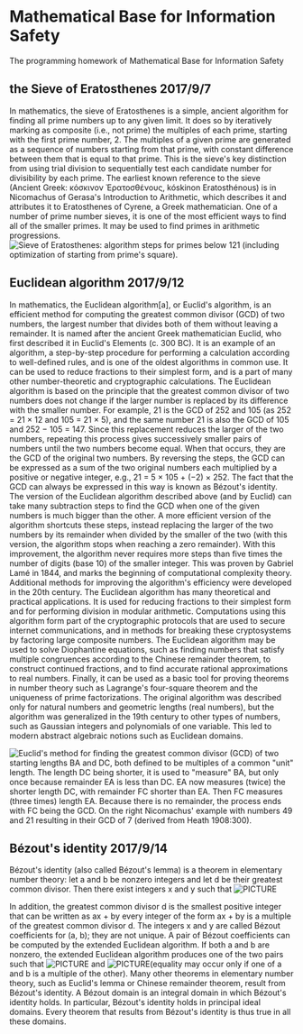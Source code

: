 # Mathematical Base for Information Safety
The programming homework of Mathematical Base for Information Safety

## the Sieve of Eratosthenes 2017/9/7

In mathematics, the sieve of Eratosthenes is a simple, ancient algorithm for finding all prime numbers up to any given limit.
It does so by iteratively marking as composite (i.e., not prime) the multiples of each prime, starting with the first prime number, 2. The multiples of a given prime are generated as a sequence of numbers starting from that prime, with constant difference between them that is equal to that prime. This is the sieve's key distinction from using trial division to sequentially test each candidate number for divisibility by each prime.
The earliest known reference to the sieve (Ancient Greek: κόσκινον Ἐρατοσθένους, kóskinon Eratosthénous) is in Nicomachus of Gerasa's Introduction to Arithmetic, which describes it and attributes it to Eratosthenes of Cyrene, a Greek mathematician.
One of a number of prime number sieves, it is one of the most efficient ways to find all of the smaller primes. It may be used to find primes in arithmetic progressions.
![Sieve of Eratosthenes: algorithm steps for primes below 121 (including optimization of starting from prime's square).](https://upload.wikimedia.org/wikipedia/commons/b/b9/Sieve_of_Eratosthenes_animation.gif)

## Euclidean algorithm 2017/9/12
In mathematics, the Euclidean algorithm[a], or Euclid's algorithm, is an efficient method for computing the greatest common divisor (GCD) of two numbers, the largest number that divides both of them without leaving a remainder. It is named after the ancient Greek mathematician Euclid, who first described it in Euclid's Elements (c. 300 BC). It is an example of an algorithm, a step-by-step procedure for performing a calculation according to well-defined rules, and is one of the oldest algorithms in common use. It can be used to reduce fractions to their simplest form, and is a part of many other number-theoretic and cryptographic calculations.
The Euclidean algorithm is based on the principle that the greatest common divisor of two numbers does not change if the larger number is replaced by its difference with the smaller number. For example, 21 is the GCD of 252 and 105 (as 252 = 21 × 12 and 105 = 21 × 5), and the same number 21 is also the GCD of 105 and 252 − 105 = 147. Since this replacement reduces the larger of the two numbers, repeating this process gives successively smaller pairs of numbers until the two numbers become equal. When that occurs, they are the GCD of the original two numbers. By reversing the steps, the GCD can be expressed as a sum of the two original numbers each multiplied by a positive or negative integer, e.g., 21 = 5 × 105 + (−2) × 252. The fact that the GCD can always be expressed in this way is known as Bézout's identity.
The version of the Euclidean algorithm described above (and by Euclid) can take many subtraction steps to find the GCD when one of the given numbers is much bigger than the other. A more efficient version of the algorithm shortcuts these steps, instead replacing the larger of the two numbers by its remainder when divided by the smaller of the two (with this version, the algorithm stops when reaching a zero remainder). With this improvement, the algorithm never requires more steps than five times the number of digits (base 10) of the smaller integer. This was proven by Gabriel Lamé in 1844, and marks the beginning of computational complexity theory. Additional methods for improving the algorithm's efficiency were developed in the 20th century.
The Euclidean algorithm has many theoretical and practical applications. It is used for reducing fractions to their simplest form and for performing division in modular arithmetic. Computations using this algorithm form part of the cryptographic protocols that are used to secure internet communications, and in methods for breaking these cryptosystems by factoring large composite numbers. The Euclidean algorithm may be used to solve Diophantine equations, such as finding numbers that satisfy multiple congruences according to the Chinese remainder theorem, to construct continued fractions, and to find accurate rational approximations to real numbers. Finally, it can be used as a basic tool for proving theorems in number theory such as Lagrange's four-square theorem and the uniqueness of prime factorizations. The original algorithm was described only for natural numbers and geometric lengths (real numbers), but the algorithm was generalized in the 19th century to other types of numbers, such as Gaussian integers and polynomials of one variable. This led to modern abstract algebraic notions such as Euclidean domains.

![Euclid's method for finding the greatest common divisor (GCD) of two starting lengths BA and DC, both defined to be multiples of a common "unit" length. The length DC being shorter, it is used to "measure" BA, but only once because remainder EA is less than DC. EA now measures (twice) the shorter length DC, with remainder FC shorter than EA. Then FC measures (three times) length EA. Because there is no remainder, the process ends with FC being the GCD. On the right Nicomachus' example with numbers 49 and 21 resulting in their GCD of 7 (derived from Heath 1908:300).](https://upload.wikimedia.org/wikipedia/commons/3/37/Euclid%27s_algorithm_Book_VII_Proposition_2_3.png)

## Bézout's identity 2017/9/14
Bézout's identity (also called Bézout's lemma) is a theorem in elementary number theory: let a and b be nonzero integers and let d be their greatest common divisor. Then there exist integers x and y such that
![PICTURE](https://wikimedia.org/api/rest_v1/media/math/render/svg/a28ae26d7a10b7cfe504c7984b59be51c130e1f5)

In addition,
the greatest common divisor d is the smallest positive integer that can be written as ax + by
every integer of the form ax + by is a multiple of the greatest common divisor d.
The integers x and y are called Bézout coefficients for (a, b); they are not unique. A pair of Bézout coefficients can be computed by the extended Euclidean algorithm. If both a and b are nonzero, the extended Euclidean algorithm produces one of the two pairs such that ![PICTURE](https://wikimedia.org/api/rest_v1/media/math/render/svg/1443ec26e88c55ba83585e6a71f34c3e9a3f25aa) and ![PICTURE](https://wikimedia.org/api/rest_v1/media/math/render/svg/97e39d5470b0ba4e7c0b2c690586aba4c33a66cb)(equality may occur only if one of a and b is a multiple of the other).
Many other theorems in elementary number theory, such as Euclid's lemma or Chinese remainder theorem, result from Bézout's identity.
A Bézout domain is an integral domain in which Bézout's identity holds. In particular, Bézout's identity holds in principal ideal domains. Every theorem that results from Bézout's identity is thus true in all these domains.
